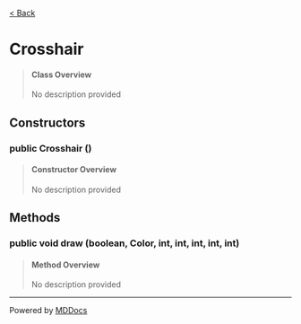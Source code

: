 [< Back](../README.md)
# Crosshair #
>#### Class Overview ####
>No description provided
## Constructors ##
### public Crosshair () ###
>#### Constructor Overview ####
>No description provided
>
## Methods ##
### public void draw (boolean, Color, int, int, int, int, int) ###
>#### Method Overview ####
>No description provided
>

---
Powered by [MDDocs](https://github.com/VRCube/MDDocs)